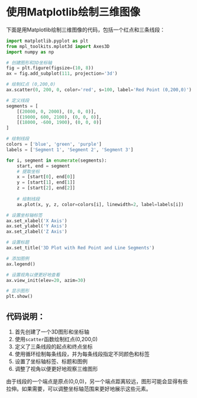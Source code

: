 # 使用Matplotlib绘制三维图像

下面是用Matplotlib绘制三维图像的代码，包括一个红点和三条线段：

```python
import matplotlib.pyplot as plt
from mpl_toolkits.mplot3d import Axes3D
import numpy as np

# 创建图形和3D坐标轴
fig = plt.figure(figsize=(10, 8))
ax = fig.add_subplot(111, projection='3d')

# 绘制红点 (0,200,0)
ax.scatter(0, 200, 0, color='red', s=100, label='Red Point (0,200,0)')

# 定义线段
segments = [
    [(20000, 0, 2000), (0, 0, 0)],
    [(19000, 600, 2100), (0, 0, 0)],
    [(18000, -600, 1900), (0, 0, 0)]
]

# 绘制线段
colors = ['blue', 'green', 'purple']
labels = ['Segment 1', 'Segment 2', 'Segment 3']

for i, segment in enumerate(segments):
    start, end = segment
    # 提取坐标
    x = [start[0], end[0]]
    y = [start[1], end[1]]
    z = [start[2], end[2]]
    
    # 绘制线段
    ax.plot(x, y, z, color=colors[i], linewidth=2, label=labels[i])

# 设置坐标轴标签
ax.set_xlabel('X Axis')
ax.set_ylabel('Y Axis')
ax.set_zlabel('Z Axis')

# 设置标题
ax.set_title('3D Plot with Red Point and Line Segments')

# 添加图例
ax.legend()

# 设置视角以便更好地查看
ax.view_init(elev=20, azim=30)

# 显示图形
plt.show()
```

## 代码说明：

1. 首先创建了一个3D图形和坐标轴
2. 使用`scatter`函数绘制红点(0,200,0)
3. 定义了三条线段的起点和终点坐标
4. 使用循环绘制每条线段，并为每条线段指定不同颜色和标签
5. 设置了坐标轴标签、标题和图例
6. 调整了视角以便更好地观察三维图形

由于线段的一个端点是原点(0,0,0)，另一个端点距离较远，图形可能会显得有些拉伸。如果需要，可以调整坐标轴范围来更好地展示这些元素。